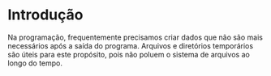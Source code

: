 # Introdução

Na programação, frequentemente precisamos criar dados que não são mais necessários após a saída do programa. Arquivos e diretórios temporários são úteis para este propósito, pois não poluem o sistema de arquivos ao longo do tempo.
